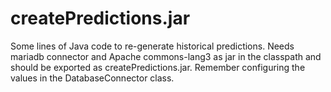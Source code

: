 # createPredictions.jar

Some lines of Java code to re-generate historical predictions. Needs mariadb connector and Apache commons-lang3 as jar in the classpath and should be exported as createPredictions.jar. Remember configuring the values in the DatabaseConnector class.
